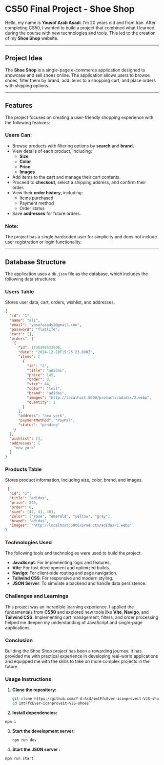 # CS50 Final Project - Shoe Shop

Hello, my name is **Yousof Arab Asadi**. I’m 20 years old and from Iran. After completing CS50, I wanted to build a project that combined what I learned during the course with new technologies and tools. This led to the creation of my **Shoe Shop** website.

---

## Project Idea

The **Shoe Shop** is a single-page e-commerce application designed to showcase and sell shoes online. The application allows users to browse shoes, filter them by brand, add items to a shopping cart, and place orders with shipping options.

---

## Features

The project focuses on creating a user-friendly shopping experience with the following features:

### Users Can:
- Browse products with filtering options by **search** and **brand**.
- View details of each product, including:
  - **Size**
  - **Color**
  - **Price**
  - **Images**
- Add items to the **cart** and manage their cart contents.
- Proceed to **checkout**, select a shipping address, and confirm their order.
- View their **order history**, including:
  - Items purchased
  - Payment method
  - Order status
- Save **addresses** for future orders.

### Note:
The project has a single hardcoded user for simplicity and does not include user registration or login functionality.

---

## Database Structure

The application uses a `db.json` file as the database, which includes the following data structures:

### Users Table
Stores user data, cart, orders, wishlist, and addresses.
```json
{
  "id": "1",
  "name": "ali",
  "email": "yosofasady2@gmail.com",
  "password": "flatlife",
  "cart": [],
  "orders": [
    {
      "id": 1735399523808,
      "date": "2024-12-28T15:25:23.808Z",
      "items": [
        {
          "id": "2",
          "title": "adidas",
          "price": 145,
          "order": 0,
          "size": 44,
          "color": "teal",
          "brand": "adidas",
          "images": "http://localhost:5000/products/adidas/2.webp",
          "quantity": 1
        }
      ],
      "address": "new york",
      "paymentMethod": "PayPal",
      "status": "pending"
    }
  ],
  "wishlist": [],
  "addresses": [
    "new york"
  ]
}
```

### Products Table
Stores product information, including size, color, brand, and images.

```json
 {
  "id": "1",
  "title": "adidas",
  "price": 245,
  "order": 0,
  "size": [42, 41, 40],
  "color": ["rose", "emerald", "yellow", "gray"],
  "brand": "adidas",
  "images": "http://localhost:5000/products/adidas/1.webp"
}
```

### Technologies Used

The following tools and technologies were used to build the project:

- **JavaScript**: For implementing logic and features.
- **Vite**: For fast development and optimized builds.
- **Navigo**: For client-side routing and page navigation.
- **Tailwind CSS**: For responsive and modern styling.
- **JSON Server**: To simulate a backend and handle data persistence.

### Challenges and Learnings

This project was an incredible learning experience. I applied the fundamentals from **CS50** and explored new tools like **Vite**, **Navigo**, and **Tailwind CSS**. Implementing cart management, filters, and order processing helped me deepen my understanding of JavaScript and single-page applications.

### Conclusion

Building the Shoe Shop project has been a rewarding journey. It has provided me with practical experience in developing real-world applications and equipped me with the skills to take on more complex projects in the future.

### Usage Instructions

1. **Clone the repository:**

   ```bash
   git clone https://github.com/Y-A-Asd/imtFfcEver-icanproveit-VJS-shoes.git
   cd imtFfcEver-icanproveit-VJS-shoes```

2. **Install dependencies:**
 ```bash
npm i
```

3. **Start the development server:**

   ```bash
   npm run dev
   
   ```

2. **Start the JSON server :**
 ```bash
npm run start
```
